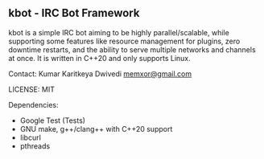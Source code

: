 ## kbot - IRC Bot Framework

kbot is a simple IRC bot aiming to be highly parallel/scalable, while supporting some features like
resource management for plugins, zero downtime restarts, and the ability to serve multiple networks
and channels at once. It is written in C++20 and only supports Linux.


Contact: Kumar Karitkeya Dwivedi <memxor@gmail.com>


LICENSE: MIT


Dependencies:
  * Google Test (Tests)
  * GNU make, g++/clang++ with C++20 support
  * libcurl
  * pthreads
